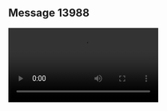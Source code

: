 ## Message 13988



![Video](https://data.iron-swords.co.il/2024/November/21/https://data.iron-swords.co.il/2024/November/21/13988/13988_media.mp4)

